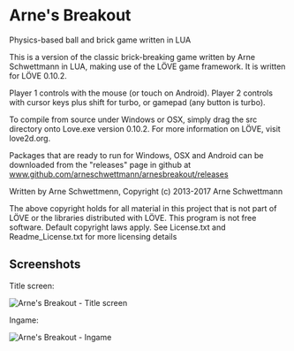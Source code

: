 Arne's Breakout 
=============

Physics-based ball and brick game written in LUA 

This is a version of the classic brick-breaking game written by Arne Schwettmann in LUA, making use of the LÖVE game framework. It is written for LÖVE 0.10.2.

Player 1 controls with the mouse (or touch on Android).
Player 2 controls with cursor keys plus shift for turbo, or gamepad (any button is turbo).

To compile from source under Windows or OSX, simply drag the src directory onto Love.exe version 0.10.2. For more information on LÖVE, visit love2d.org.

Packages that are ready to run for Windows, OSX and Android can be downloaded from the "releases" page in github at www.github.com/arneschwettmann/arnesbreakout/releases

Written by Arne Schwettmenn, Copyright (c) 2013-2017 Arne Schwettmann

The above copyright holds for all material in this project that is not part of LÖVE or the libraries distributed with LÖVE. This program is not free software. Default copyright laws apply. See License.txt and Readme_License.txt for more licensing details

## Screenshots

Title screen:

![Arne's Breakout - Title screen](http://www.arneschwettmann.com/delme/screenshots/ArnesBreakout_shot0.jpg)

Ingame:

![Arne's Breakout - Ingame](http://www.arneschwettmann.com/delme/screenshots/ArnesBreakout_shot1.jpg)
